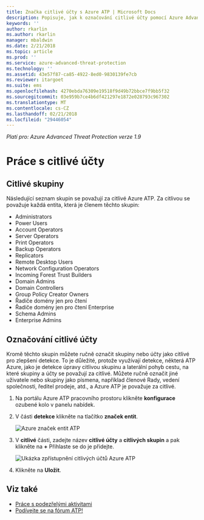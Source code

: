 ```yaml
---
title: Značka citlivé účty s Azure ATP | Microsoft Docs
description: Popisuje, jak k označování citlivé účty pomocí Azure Advanced Threat Protection (ATP)
keywords: ''
author: rkarlin
ms.author: rkarlin
manager: mbaldwin
ms.date: 2/21/2018
ms.topic: article
ms.prod: ''
ms.service: azure-advanced-threat-protection
ms.technology: ''
ms.assetid: 43e57f87-ca85-4922-8ed0-9830139fe7cb
ms.reviewer: itargoet
ms.suite: ems
ms.openlocfilehash: 4270ebda76309e19518f9d49b72bbce7f9bb5f32
ms.sourcegitcommit: 03e959b7ce4b6df421297e1872e028793c967302
ms.translationtype: MT
ms.contentlocale: cs-CZ
ms.lasthandoff: 02/21/2018
ms.locfileid: "29446054"
---
```

*Platí pro: Azure Advanced Threat Protection verze 1.9*



# <a name="working-with-sensitive-accounts"></a>Práce s citlivé účty

## <a name="sensitive-groups"></a>Citlivé skupiny

Následující seznam skupin se považují za citlivé Azure ATP. Za citlivou se považuje každá entita, která je členem těchto skupin:

-   Administrators
-   Power Users
-   Account Operators
-   Server Operators
-   Print Operators
-   Backup Operators
-   Replicators
-   Remote Desktop Users 
-   Network Configuration Operators 
-   Incoming Forest Trust Builders
-   Domain Admins
-   Domain Controllers
-   Group Policy Creator Owners 
-   Řadiče domény jen pro čtení 
-   Řadiče domény jen pro čtení Enterprise 
-   Schema Admins 
-   Enterprise Admins


## <a name="tagging-sensitive-accounts"></a>Označování citlivé účty

Kromě těchto skupin můžete ručně označit skupiny nebo účty jako citlivé pro zlepšení detekce. To je důležité, protože využívají detekce, některá ATP Azure, jako je detekce úpravy citlivou skupinu a laterální pohyb cestu, na které skupiny a účty se považují za citlivé. Můžete ručně označit jiné uživatele nebo skupiny jako písmena, například členové Rady, vedení společnosti, ředitel prodeje, atd., a Azure ATP je považuje za citlivé.

1.  Na portálu Azure ATP pracovního prostoru klikněte **konfigurace** ozubené kolo v panelu nabídek.

2.  V části **detekce** klikněte na tlačítko **značek entit**.

    ![Azure značek entit ATP](media/entity-tags.png)

3.  V **citlivé** části, zadejte název **citlivé účty** a **citlivých skupin** a pak klikněte na  **+**  Přihlaste se do je přidejte.

    ![Ukázka zpřístupnění citlivých účtů Azure ATP](media/sensitive-account-sample.png)

4. Klikněte na **Uložit**.

    
## <a name="see-also"></a>Viz také

- [Práce s podezřelými aktivitami](working-with-suspicious-activities.md)
- [Podívejte se na fórum ATP!](https://aka.ms/azureatpcommunity)
